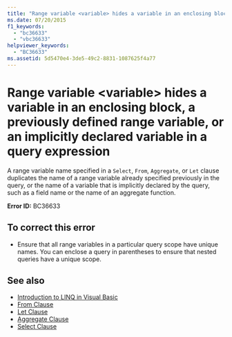 ```yaml
---
title: "Range variable <variable> hides a variable in an enclosing block, a previously defined range variable, or an implicitly declared variable in a query expression"
ms.date: 07/20/2015
f1_keywords: 
  - "bc36633"
  - "vbc36633"
helpviewer_keywords: 
  - "BC36633"
ms.assetid: 5d5470e4-3de5-49c2-8831-1087625f4a77
---
```

# Range variable \<variable> hides a variable in an enclosing block, a previously defined range variable, or an implicitly declared variable in a query expression
A range variable name specified in a `Select`, `From`, `Aggregate`, or `Let` clause duplicates the name of a range variable already specified previously in the query, or the name of a variable that is implicitly declared by the query, such as a field name or the name of an aggregate function.  
  
 **Error ID:** BC36633  
  
## To correct this error  
  
-   Ensure that all range variables in a particular query scope have unique names. You can enclose a query in parentheses to ensure that nested queries have a unique scope.  
  
## See also
- [Introduction to LINQ in Visual Basic](../../../visual-basic/programming-guide/language-features/linq/introduction-to-linq.md)
- [From Clause](../../../visual-basic/language-reference/queries/from-clause.md)
- [Let Clause](../../../visual-basic/language-reference/queries/let-clause.md)
- [Aggregate Clause](../../../visual-basic/language-reference/queries/aggregate-clause.md)
- [Select Clause](../../../visual-basic/language-reference/queries/select-clause.md)
